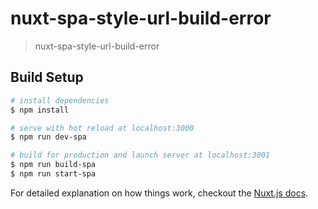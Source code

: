 # nuxt-spa-style-url-build-error

> nuxt-spa-style-url-build-error

## Build Setup

``` bash
# install dependencies
$ npm install

# serve with hot reload at localhost:3000
$ npm run dev-spa

# build for production and launch server at localhost:3001
$ npm run build-spa
$ npm run start-spa
```

For detailed explanation on how things work, checkout the [Nuxt.js docs](https://github.com/nuxt/nuxt.js).
